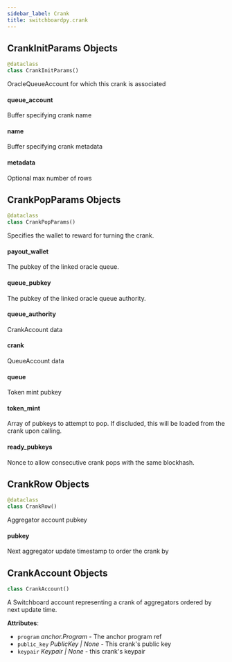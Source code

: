 ```yaml
---
sidebar_label: Crank
title: switchboardpy.crank
---
```


## CrankInitParams Objects

```python
@dataclass
class CrankInitParams()
```

OracleQueueAccount for which this crank is associated

#### queue_account

Buffer specifying crank name

#### name

Buffer specifying crank metadata

#### metadata

Optional max number of rows

## CrankPopParams Objects

```python
@dataclass
class CrankPopParams()
```

Specifies the wallet to reward for turning the crank.

#### payout_wallet

The pubkey of the linked oracle queue.

#### queue_pubkey

The pubkey of the linked oracle queue authority.

#### queue_authority

CrankAccount data

#### crank

QueueAccount data

#### queue

Token mint pubkey

#### token_mint

Array of pubkeys to attempt to pop. If discluded, this will be loaded
from the crank upon calling.

#### ready_pubkeys

Nonce to allow consecutive crank pops with the same blockhash.

## CrankRow Objects

```python
@dataclass
class CrankRow()
```

Aggregator account pubkey

#### pubkey

Next aggregator update timestamp to order the crank by

## CrankAccount Objects

```python
class CrankAccount()
```

A Switchboard account representing a crank of aggregators ordered by next update time.

**Attributes**:

- `program` _anchor.Program_ - The anchor program ref
- `public_key` _PublicKey | None_ - This crank&#x27;s public key
- `keypair` _Keypair | None_ - this crank&#x27;s keypair
